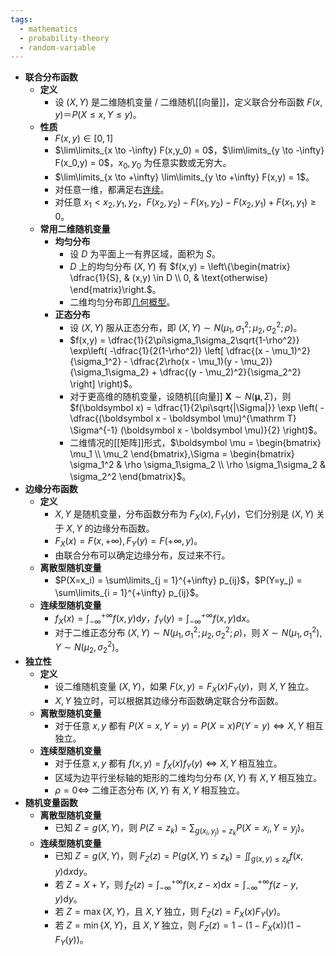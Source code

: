 ```yaml
---
tags:
  - mathematics
  - probability-theory
  - random-variable
---
```

- **联合分布函数**
	- **定义**
		- 设 $(X,Y)$ 是二维随机变量 / 二维随机[[向量]]，定义联合分布函数 $F(x,y) ＝ P(X \le x,Y \le y)$。
	- **性质**
		- $F(x,y) \in [0,1]$
		- $\lim\limits_{x \to -\infty} F(x,y_0) = 0$，$\lim\limits_{y \to -\infty} F(x_0,y) = 0$，$x_0,y_0$ 为任意实数或无穷大。
		- $\lim\limits_{x \to +\infty} \lim\limits_{y \to +\infty} F(x,y) = 1$。
		- 对任意一维，都满足右[连续](函数#^vhnj4q)。
		- 对任意 $x_1<x_2,y_1,y_2$，$F(x_2,y_2) - F(x_1,y_2) - F(x_2,y_1) + F(x_1,y_1) \ge 0$。
	- **常用二维随机变量**
		- **均匀分布**
			- 设 $D$ 为平面上一有界区域，面积为 $S$。
			- $D$ 上的均匀分布 $(X,Y)$ 有 $f(x,y) = \left\{\begin{matrix} \dfrac{1}{S}, & (x,y) \in D \\ 0, & \text{otherwise} \end{matrix}\right.$。
			- 二维均匀分布即[几何概型](概率基础#^v4un1v)。
		- **正态分布**
			- 设 $(X,Y)$ 服从正态分布，即 $(X,Y) \sim N(\mu_1,\sigma_1^2;\mu_2,\sigma_2^2;\rho)$。
			- $f(x,y) = \dfrac{1}{2\pi\sigma_1\sigma_2\sqrt{1-\rho^2}} \exp\left( -\dfrac{1}{2(1-\rho^2)} \left[ \dfrac{(x - \mu_1)^2}{\sigma_1^2} - \dfrac{2\rho(x - \mu_1)(y - \mu_2)}{\sigma_1\sigma_2} + \dfrac{(y - \mu_2)^2}{\sigma_2^2} \right] \right)$。
			- 对于更高维的随机变量，设随机[[向量]] $\boldsymbol X \sim N(\boldsymbol \mu,\Sigma)$，则 $f(\boldsymbol x) = \dfrac{1}{2\pi\sqrt{|\Sigma|}} \exp \left( -\dfrac{(\boldsymbol x - \boldsymbol \mu)^{\mathrm T} \Sigma^{-1} (\boldsymbol x - \boldsymbol \mu)}{2} \right)$。
			- 二维情况的[[矩阵]]形式，$\boldsymbol \mu = \begin{bmatrix} \mu_1 \\ \mu_2 \end{bmatrix},\Sigma = \begin{bmatrix} \sigma_1^2 & \rho \sigma_1\sigma_2 \\ \rho \sigma_1\sigma_2 & \sigma_2^2 \end{bmatrix}$。
- **边缘分布函数**
    - **定义**
        - $X,Y$ 是随机变量，分布函数分布为 $F_X(x),F_Y(y)$，它们分别是 $(X,Y)$ 关于 $X,Y$ 的边缘分布函数。
        - $F_X(x) = F(x,+\infty),F_Y(y) = F(+\infty, y)$。
        - 由联合分布可以确定边缘分布，反过来不行。
    - **离散型随机变量**
	    - $P(X=x_i) = \sum\limits_{j = 1}^{+\infty} p_{ij}$，$P(Y=y_j) = \sum\limits_{i = 1}^{+\infty} p_{ij}$。
	- **连续型随机变量**
		- $f_X(x) = \displaystyle\int_{-\infty}^{+\infty} f(x,y)\mathrm dy$，$f_Y(y) = \displaystyle\int_{-\infty}^{+\infty} f(x,y)\mathrm dx$。
		- 对于二维正态分布 $(X,Y) \sim N(\mu_1,\sigma_1^2;\mu_2,\sigma_2^2;\rho)$，则 $X \sim N(\mu_1,\sigma_1^2),Y \sim N(\mu_2,\sigma_2^2)$。
- **独立性**
	- **定义**
		- 设二维随机变量 $(X,Y)$，如果 $F(x,y) = F_X(x)F_Y(y)$，则 $X,Y$ 独立。
		- $X,Y$ 独立时，可以根据其边缘分布函数确定联合分布函数。
	- **离散型随机变量**
		- 对于任意 $x,y$ 都有 $P(X=x,Y=y) = P(X=x)P(Y=y) \iff X,Y$ 相互独立。
	- **连续型随机变量**
		- 对于任意 $x,y$ 都有 $f(x,y) = f_X(x)f_Y(y) \iff X,Y$ 相互独立。
		- 区域为边平行坐标轴的矩形的二维均匀分布 $(X,Y)$ 有 $X,Y$ 相互独立。
		- $\rho = 0 \iff$ 二维正态分布 $(X,Y)$ 有 $X,Y$ 相互独立。
- **随机变量函数**
	- **离散型随机变量**
		- 已知 $Z=g(X,Y)$，则 $P(Z=z_k) = \displaystyle\sum_{g(x_i,y_j)=z_k} P(X = x_i,Y = y_j)$。
	- **连续型随机变量**
		- 已知 $Z=g(X,Y)$，则 $F_Z(z)=P(g(X,Y)\le z_k) =\displaystyle \iint_{g(x,y)\le z_k} f(x,y)\mathrm dx\mathrm dy$。
		- 若 $Z=X+Y$，则 $f_Z(z) = \displaystyle\int_{-\infty}^{+\infty} f(x,z-x)\mathrm dx = \int_{-\infty}^{+\infty} f(z-y,y)\mathrm dy$。
		- 若 $Z=\max\{X,Y\}$，且 $X,Y$ 独立，则 $F_Z(z)=F_X(x)F_Y(y)$。
		- 若 $Z=\min\{X,Y\}$，且 $X,Y$ 独立，则 $F_Z(z)=1-(1-F_X(x))(1-F_Y(y))$。
